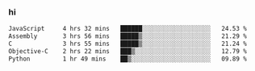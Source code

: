 ### hi  


<!--
**passer12/passer12** is a ✨ _special_ ✨ repository because its `README.md` (this file) appears on your GitHub profile.

Here are some ideas to get you started:

- 🔭 I’m currently working on ...
- 🌱 I’m currently learning ...
- 👯 I’m looking to collaborate on ...
- 🤔 I’m looking for help with ...
- 💬 Ask me about ...
- 📫 How to reach me: ...
- 😄 Pronouns: ...
- ⚡ Fun fact: ...
-->
<!--[![Top Langs](https://github-readme-stats.vercel.app/api/top-langs/?username=passer12&show_icons=true&theme=radical&count_private=true)](https://github.com/anuraghazra/github-readme-stats)-->
<!--[![Anurag's GitHub stats](https://github-readme-stats.vercel.app/api?username=passer12&show_icons=true&theme=radical&count_private=true)](https://github.com/anuraghazra/github-readme-stats)-->


<!--START_SECTION:waka-->

```txt
JavaScript     4 hrs 32 mins   ██████░░░░░░░░░░░░░░░░░░░   24.53 %
Assembly       3 hrs 56 mins   █████▒░░░░░░░░░░░░░░░░░░░   21.29 %
C              3 hrs 55 mins   █████▒░░░░░░░░░░░░░░░░░░░   21.24 %
Objective-C    2 hrs 22 mins   ███▒░░░░░░░░░░░░░░░░░░░░░   12.79 %
Python         1 hr 49 mins    ██▒░░░░░░░░░░░░░░░░░░░░░░   09.89 %
```

<!--END_SECTION:waka-->

